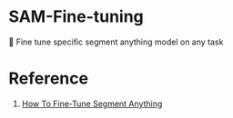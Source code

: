 # SAM-Fine-tuning
🌌 Fine tune specific segment anything model on any task

# Reference

1. [How To Fine-Tune Segment Anything](https://encord.com/blog/learn-how-to-fine-tune-the-segment-anything-model-sam/)

